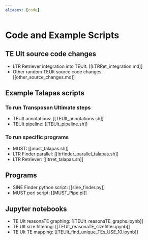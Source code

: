```yaml
---
aliases: [code]
---
```


# Code and Example Scripts

## TE Ult source code changes

- LTR Retriever integration into TEUlt: [[LTRRet_integration.md]]
- Other random TEUlt source code changes: [[other_source_changes.md]]

## Example Talapas scripts
### To run Transposon Ultimate steps
- TEUlt annotations: [[TEUlt_annotations.sh]]
- TEUlt pipeline: [[TEUlt_pipeline.sh]]

### To run specific programs
- MUST: [[must_talapas.sh]]
- LTR Finder parallel: [[ltrfinder_parallel_talapas.sh]]
- LTR Retriever: [[ltrret_talapas.sh]]

## Programs
- SINE Finder python script: [[sine_finder.py]]
- MUST perl script: [[MUST_Pipe.pl]]

## Jupyter notebooks
- TE Ult reasonaTE graphing: [[TEUlt_reasonaTE_graphs.ipynb]]
- TE Ult size filtering: [[TEUlt_reasonaTE_sizefilter.ipynb]]
- TE Ult TE mapping: [[TEUlt_find_unique_TEs_USE_10.ipynb]]